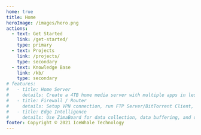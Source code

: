 ```yaml
---
home: true
title: Home
heroImage: /images/hero.png
actions:
  - text: Get Started
    link: /get-started/
    type: primary
  - text: Projects
    link: /projects/
    type: secondary
  - text: Knowledge Base
    link: /kb/
    type: secondary
# features:
#   - title: Home Server
#     details: Create a 4TB home media server with multiple apps in less than 10 minutes. No subscription fee, 24 hours online, easy to access.
#   - title: Firewall / Router
#     details: Setup VPN connection, run FTP Server/BitTorrent Client, perform Traffic-Shaping and QoS, or even set up a private access to your office.
#   - title: Edge Intelligence
#     details: Use ZimaBoard for data collection, data buffering, and data preprocessing to provide accurate on-site IoT data for your cloud or server.
footer: Copyright © 2021 IceWhale Technology
---
```

